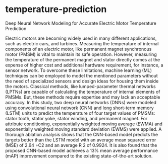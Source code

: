 # temperature-prediction
Deep Neural Network Modeling for Accurate Electric Motor Temperature Prediction


Electric motors are becoming widely used in many different applications, such as electric cars, and turbines. Measuring the temperature of internal components of an electric motor, like permanent magnet synchronous motor (PMSM) is vital to maintain its safe operation. However, measuring the temperature of the permanent magnet and stator directly comes at the expense of higher cost and additional hardware requirement, for instance, a sensor network. To overcome these limitations, machine learning (ML) techniques can be employed to model the mentioned parameters without the need of specialized sensors and design ideas for housing them inside the motors. Classical methods, like lumped-parameter thermal networks (LPTNs) are capable of calculating the temperature of internal elements of PMSMs. But, these methods require expertise and may lack an acceptable accuracy. In this study, two deep neural networks (DNNs) were modeled using convolutional neural network (CNN) and long short-term memory (LSTM) units to predict the temperature of four target values of PMSMs: stator tooth, stator yoke, stator winding, and permanent magnet. For attribute conditioning, exponentially weighted moving average (EWMA) and exponentially weighted moving standard deviation (EWMS) were applied. A thorough ablation analysis shows that the CNN-based model predicts the targets better than the LSTM model with an average mean squared error (MSE) of 2.64 ∘C2 and an average R 2 of 0.9924. It is also found that the proposed CNN-based model achieves a 13% mean average performance (mAP) improvement compared to the existing state-of-the-art solution.
